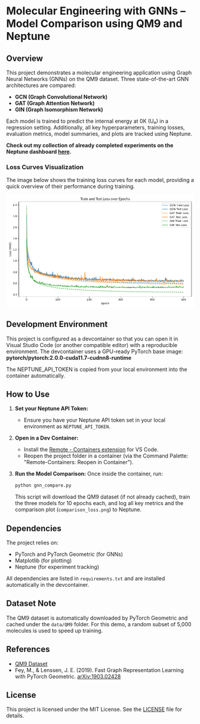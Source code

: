 # Molecular Engineering with GNNs – Model Comparison using QM9 and Neptune

## Overview
This project demonstrates a molecular engineering application using Graph Neural Networks (GNNs) on the QM9 dataset. Three state-of-the-art GNN architectures are compared:
- **GCN (Graph Convolutional Network)**
- **GAT (Graph Attention Network)**
- **GIN (Graph Isomorphism Network)**

Each model is trained to predict the internal energy at 0K (U₀) in a regression setting. Additionally, all key hyperparameters, training losses, evaluation metrics, model summaries, and plots are tracked using Neptune. 

**Check out my collection of already completed experiments on the Neptune dashboard [here](https://app.neptune.ai/o/happyproject235/org/Molecular-GNN-Explorer/runs/details?viewId=standard-view&detailsTab=metadata&shortId=MOL-50&type=run&compare=EwVgNAjJUQzEA&path=parameters%2F).**

### Loss Curves Visualization
The image below shows the training loss curves for each model, providing a quick overview of their performance during training.

![Loss Curves](loss_curves.png)

## Development Environment
This project is configured as a devcontainer so that you can open it in Visual Studio Code (or another compatible editor) with a reproducible environment. The devcontainer uses a GPU-ready PyTorch base image:
**pytorch/pytorch:2.0.0-cuda11.7-cudnn8-runtime**

The NEPTUNE_API_TOKEN is copied from your local environment into the container automatically.

## How to Use
1. **Set your Neptune API Token:**
   - Ensure you have your Neptune API token set in your local environment as `NEPTUNE_API_TOKEN`.

2. **Open in a Dev Container:**
   - Install the [Remote - Containers extension](https://marketplace.visualstudio.com/items?itemName=ms-vscode-remote.remote-containers) for VS Code.
   - Reopen the project folder in a container (via the Command Palette: "Remote-Containers: Reopen in Container").

3. **Run the Model Comparison:**
   Once inside the container, run:
   ```bash
   python gnn_compare.py
   ```
   This script will download the QM9 dataset (if not already cached), train the three models for 10 epochs each, and log all key metrics and the comparison plot (`comparison_loss.png`) to Neptune.

## Dependencies
The project relies on:
- PyTorch and PyTorch Geometric (for GNNs)
- Matplotlib (for plotting)
- Neptune (for experiment tracking)

All dependencies are listed in `requirements.txt` and are installed automatically in the devcontainer.

## Dataset Note
The QM9 dataset is automatically downloaded by PyTorch Geometric and cached under the `data/QM9` folder. For this demo, a random subset of 5,000 molecules is used to speed up training.

## References
- [QM9 Dataset](https://deepchemdata.s3-us-west-1.amazonaws.com/datasets/gdb9.tar.gz)
- Fey, M., & Lenssen, J. E. (2019). Fast Graph Representation Learning with PyTorch Geometric. [arXiv:1903.02428](https://arxiv.org/abs/1903.02428)

## License
This project is licensed under the MIT License. See the [LICENSE](LICENSE) file for details.
